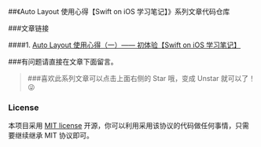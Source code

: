##《Auto Layout 使用心得【Swift on iOS 学习笔记】》系列文章代码仓库



###文章链接

####1. [Auto Layout 使用心得（一）—— 初体验【Swift on iOS 学习笔记】](http://lvwenhan.com/ios/430.html)


###有问题请直接在文章下面留言。

> ###喜欢此系列文章可以点击上面右侧的 Star 哦，变成 Unstar 就可以了！ :stuck_out_tongue_winking_eye:


### License

本项目采用 [MIT license](http://opensource.org/licenses/MIT) 开源，你可以利用采用该协议的代码做任何事情，只需要继续继承 MIT 协议即可。